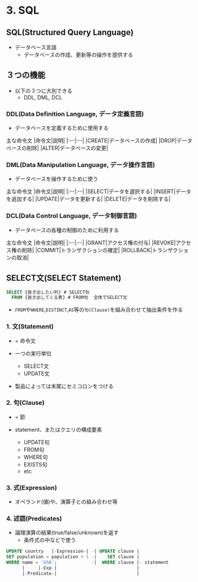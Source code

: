 # 3. SQL

## SQL(Structured Query Language)

* データベース言語
  * データベースの作成、更新等の操作を提供する

## ３つの機能

* 以下の３つに大別できる
  * DDL, DML, DCL

### DDL(Data Definition Language, データ定義言語)

* データベースを定義するために使用する

主な命令文
|命令文|説明|
|:--|:--|
|CREATE|データベースの作成|
|DROP|データベースの削除|
|ALTER|データベースの変更|

### DML(Data Manipulation Language, データ操作言語)

* データベースを操作するために使う

主な命令文
|命令文|説明|
|:--|:--|
|SELECT|データを選択する|
|INSERT|データを追加する|
|UPDATE|データを更新する|
|DELETE|データを削除する|

### DCL(Data Control Language, データ制御言語)

* データベースの各種の制御のために利用する

主な命令文
|命令文|説明|
|:--|:--|
|GRANT|アクセス権の付与|
|REVOKE|アクセス権の削除|
|COMMIT|トランザクションの確定|
|ROLLBACK|トランザクションの取消|

## SELECT文(SELECT Statement)

``` sql
SELECT {抜き出したい列} # SELECT句
  FROM {抜き出してくる表} # FROM句  全体でSELECT文
```

* `FROM`や`WHERE`,`DISTINCT`,`AS`等の`句(Clause)`を組み合わせて抽出条件を作る

### 1. 文(Statement)

* = 命令文

* 一つの実行単位
  * SELECT文
  * UPDATE文

* 製品によっては末尾にセミコロンをつける

### 2. 句(Clause)

* = 節

* statement、またはクエリの構成要素
  * UPDATE句
  * FROM句
  * WHERE句
  * EXISTS句
  * etc

### 3. 式(Expression)

* オペランド(値)や、演算子との組み合わせ等

### 4. 述語(Predicates)

* 論理演算の結果(true/false/unknown)を返す
  * 条件式の中などで使う

``` SQL
UPDATE country   |-Expression-| -| UPDATE clause |
SET population = population + 1 -|    SET clause |
WHERE name = 'USA';             -|  WHERE clause |- statement
      |     |-Exp-|                              |
      |-Predicate-|                              |
```